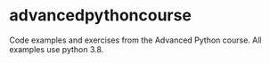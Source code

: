 # advancedpythoncourse
Code examples and exercises from the Advanced Python course.
All examples use python 3.8.
